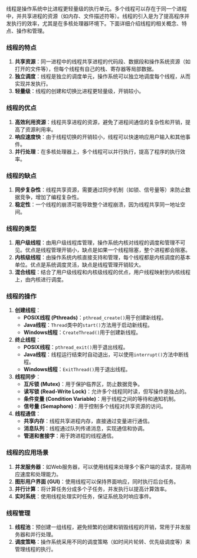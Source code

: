 线程是操作系统中比进程更轻量级的执行单元。多个线程可以存在于同一个进程中，并共享进程的资源（如内存、文件描述符等）。线程的引入是为了提高程序并发执行的效率，尤其是在多核处理器环境下。下面详细介绍线程的相关概念、特点、操作和管理。

### 线程的特点

1. **共享资源**：同一进程中的线程共享进程的代码段、数据段和操作系统资源（如打开的文件等），但每个线程有自己的栈、寄存器等局部数据。
2. **独立调度**：线程是独立的调度单元，操作系统可以独立地调度每个线程，从而实现并发执行。
3. **轻量级**：线程的创建和切换比进程更轻量级，开销较小。

### 线程的优点

1. **高效利用资源**：线程共享进程的资源，避免了进程间通信的复杂性和开销，提高了资源利用率。
2. **响应速度快**：由于线程切换的开销较小，线程可以快速响应用户输入和其他事件。
3. **并行处理**：在多核处理器上，多个线程可以并行执行，提高了程序的执行效率。

### 线程的缺点

1. **同步复杂性**：线程共享资源，需要通过同步机制（如锁、信号量等）来防止数据竞争，增加了编程复杂性。
2. **稳定性**：一个线程的崩溃可能导致整个进程崩溃，因为线程共享同一地址空间。

### 线程的类型

1. **用户级线程**：由用户级线程库管理，操作系统内核对线程的调度和管理不可见。优点是线程管理开销小，缺点是如果一个线程阻塞，整个进程都会阻塞。
2. **内核级线程**：由操作系统内核直接支持和管理，每个线程都是内核调度的基本单位。优点是系统调度灵活，缺点是线程管理开销较大。
3. **混合线程**：结合了用户级线程和内核级线程的优点，用户线程映射到内核线程上，由内核进行调度。

### 线程的操作

1. **创建线程**：
   - **POSIX线程 (Pthreads)**：`pthread_create()`用于创建新线程。
   - **Java线程**：`Thread`类中的`start()`方法用于启动新线程。
   - **Windows线程**：`CreateThread()`用于创建新线程。
2. **终止线程**：
   - **POSIX线程**：`pthread_exit()`用于退出线程。
   - **Java线程**：线程运行结束时自动退出，可以使用`interrupt()`方法中断线程。
   - **Windows线程**：`ExitThread()`用于退出线程。
3. **线程同步**：
   - **互斥锁 (Mutex)**：用于保护临界区，防止数据竞争。
   - **读写锁 (Read-Write Lock)**：允许多个线程同时读，但写操作是独占的。
   - **条件变量 (Condition Variable)**：用于线程之间的等待和通知机制。
   - **信号量 (Semaphore)**：用于控制多个线程对共享资源的访问。
4. **线程通信**：
   - **共享内存**：线程共享进程内存，直接通过变量进行通信。
   - **消息队列**：线程通过队列传递消息，实现通信和协调。
   - **管道和套接字**：用于跨进程的线程通信。

### 线程的应用场景

1. **并发服务器**：如Web服务器，可以使用线程来处理多个客户端的请求，提高响应速度和处理能力。
2. **图形用户界面 (GUI)**：使用线程可以保持界面响应，同时执行后台任务。
3. **并行计算**：将计算任务分成多个子任务，并发执行以提高计算效率。
4. **实时系统**：使用线程处理实时任务，保证系统及时响应事件。

### 线程管理

1. **线程池**：预创建一组线程，避免频繁的创建和销毁线程的开销，常用于并发服务器和并行处理。
2. **调度策略**：操作系统采用不同的调度策略（如时间片轮转、优先级调度等）来管理线程的执行。